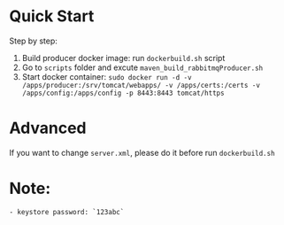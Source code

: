 # Quick Start

Step by step:
1. Build producer docker image: run `dockerbuild.sh` script
2. Go to `scripts` folder and excute `maven_build_rabbitmqProducer.sh`
3. Start docker container: `sudo docker run -d -v /apps/producer:/srv/tomcat/webapps/ -v /apps/certs:/certs -v /apps/config:/apps/config -p 8443:8443 tomcat/https`

# Advanced 
If you want to change `server.xml`, please do it before run `dockerbuild.sh`

# Note:
    - keystore password: `123abc`

